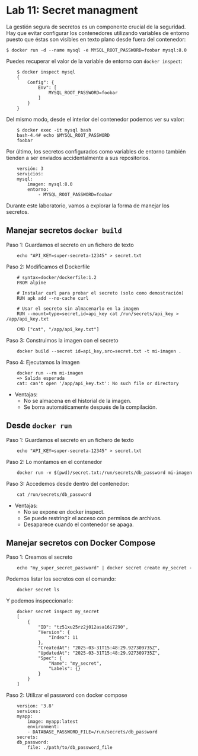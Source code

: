 # Lab 11: Secret managment

La gestión segura de secretos es un componente crucial de la seguridad. Hay que evitar configurar los contenedores utilizando variables de entorno puesto que éstas son visibles en texto plano desde fuera del contenedor:

```
$ docker run -d --name mysql -e MYSQL_ROOT_PASSWORD=foobar mysql:8.0
````

Puedes recuperar el valor de la variable de entorno con `docker inspect`:

        $ docker inspect mysql
        {
            Config": {
                Env": [
                    MYSQL_ROOT_PASSWORD=foobar
                ]
            }
        }

Del mismo modo, desde el interior del contenedor podemos ver su valor:

        $ docker exec -it mysql bash
        bash-4.4# echo $MYSQL_ROOT_PASSWORD
        foobar

Por último, los secretos configurados como variables de entorno también tienden a ser enviados accidentalmente a sus repositorios.

        versión: 3
        servicios:
        mysql:
            imagen: mysql:8.0
            entorno:
                - MYSQL_ROOT_PASSWORD=foobar

Durante este laboratorio, vamos a explorar la forma de manejar los secretos.

## Manejar secretos `docker build`

Paso 1: Guardamos el secreto en un fichero de texto

        echo "API_KEY=super-secreta-12345" > secret.txt

Paso 2: Modificamos el Dockerfile

        # syntax=docker/dockerfile:1.2
        FROM alpine

        # Instalar curl para probar el secreto (solo como demostración)
        RUN apk add --no-cache curl

        # Usar el secreto sin almacenarlo en la imagen
        RUN --mount=type=secret,id=api_key cat /run/secrets/api_key > /app/api_key.txt

        CMD ["cat", "/app/api_key.txt"]

Paso 3: Construimos la imagen con el secreto

        docker build --secret id=api_key,src=secret.txt -t mi-imagen .

Paso 4: Ejecutamos la imagen

        docker run --rm mi-imagen
        => Salida esperada
        cat: can't open '/app/api_key.txt': No such file or directory

- Ventajas:
    - No se almacena en el historial de la imagen.
    - Se borra automáticamente después de la compilación.


## Desde `docker run`

Paso 1: Guardamos el secreto en un fichero de texto

        echo "API_KEY=super-secreta-12345" > secret.txt

Paso 2: Lo montamos en el contenedor

        docker run -v $(pwd)/secret.txt:/run/secrets/db_password mi-imagen

Paso 3: Accedemos desde dentro del contenedor:

        cat /run/secrets/db_password

- Ventajas:
    - No se expone en docker inspect.
    - Se puede restringir el acceso con permisos de archivos.
    - Desaparece cuando el contenedor se apaga.


## Manejar secretos con Docker Compose    

Paso 1: Creamos el secreto

        echo "my_super_secret_password" | docker secret create my_secret -

Podemos listar los secretos con el comando:

        docker secret ls

Y podemos inspeccionarlo:

        docker secret inspect my_secret
        [
            {
                "ID": "tz51xu25rz2j012asa16i7290",
                "Version": {
                    "Index": 11
                },
                "CreatedAt": "2025-03-31T15:48:29.927309735Z",
                "UpdatedAt": "2025-03-31T15:48:29.927309735Z",
                "Spec": {
                    "Name": "my_secret",
                    "Labels": {}
                }
            }
        ]
Paso 2: Utilizar el password con docker compose

        version: '3.8'
        services:
        myapp:
            image: myapp:latest
            environment:
            - DATABASE_PASSWORD_FILE=/run/secrets/db_password
        secrets:
        db_password:
            file: ./path/to/db_password_file